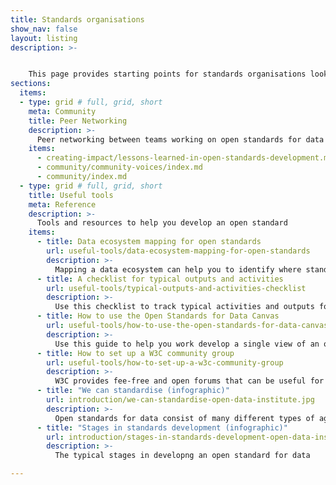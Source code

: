 ```yaml
---
title: Standards organisations
show_nav: false
layout: listing
description: >- 


    This page provides starting points for standards organisations looking for additional advice, support or best practices to help them support and develop open standards for data
sections:
  items:
  - type: grid # full, grid, short
    meta: Community
    title: Peer Networking
    description: >-
      Peer networking between teams working on open standards for data can help us to all create better outcomes
    items:
      - creating-impact/lessons-learned-in-open-standards-development.md
      - community/community-voices/index.md
      - community/index.md
  - type: grid # full, grid, short
    title: Useful tools
    meta: Reference
    description: >-
      Tools and resources to help you develop an open standard
    items:
      - title: Data ecosystem mapping for open standards
        url: useful-tools/data-ecosystem-mapping-for-open-standards
        description: >-
          Mapping a data ecosystem can help you to identify where standards could add value and identify which stakeholders to engage with
      - title: A checklist for typical outputs and activities
        url: useful-tools/typical-outputs-and-activities-checklist
        description: >-
          Use this checklist to track typical activities and outputs for each stage of development
      - title: How to use the Open Standards for Data Canvas
        url: useful-tools/how-to-use-the-open-standards-for-data-canvas
        description: >-
          Use this guide to help you work develop a single view of an open standard
      - title: How to set up a W3C community group
        url: useful-tools/how-to-set-up-a-w3c-community-group
        description: >-
          W3C provides fee-free and open forums that can be useful for open standards development
      - title: "We can standardise (infographic)"
        url: introduction/we-can-standardise-open-data-institute.jpg
        description: >-
          Open standards for data consist of many different types of agreement
      - title: "Stages in standards development (infographic)"
        url: introduction/stages-in-standards-development-open-data-institute.jpg
        description: >-
          The typical stages in developng an open standard for data                  

---
```

